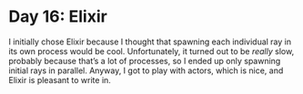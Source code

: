 # Day 16: Elixir

I initially chose Elixir because I thought that spawning each individual ray in its own process would be cool.
Unfortunately, it turned out to be *really* slow, probably because that’s a lot of processes, so I ended up only spawning initial rays in parallel.
Anyway, I got to play with actors, which is nice, and Elixir is pleasant to write in.
